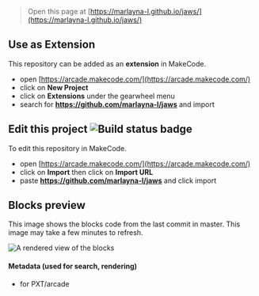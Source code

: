  


> Open this page at [https://marlayna-l.github.io/jaws/](https://marlayna-l.github.io/jaws/)

## Use as Extension

This repository can be added as an **extension** in MakeCode.

* open [https://arcade.makecode.com/](https://arcade.makecode.com/)
* click on **New Project**
* click on **Extensions** under the gearwheel menu
* search for **https://github.com/marlayna-l/jaws** and import

## Edit this project ![Build status badge](https://github.com/marlayna-l/jaws/workflows/MakeCode/badge.svg)

To edit this repository in MakeCode.

* open [https://arcade.makecode.com/](https://arcade.makecode.com/)
* click on **Import** then click on **Import URL**
* paste **https://github.com/marlayna-l/jaws** and click import

## Blocks preview

This image shows the blocks code from the last commit in master.
This image may take a few minutes to refresh.

![A rendered view of the blocks](https://github.com/marlayna-l/jaws/raw/master/.github/makecode/blocks.png)

#### Metadata (used for search, rendering)

* for PXT/arcade
<script src="https://makecode.com/gh-pages-embed.js"></script><script>makeCodeRender("{{ site.makecode.home_url }}", "{{ site.github.owner_name }}/{{ site.github.repository_name }}");</script>
